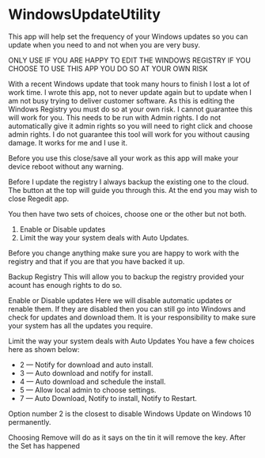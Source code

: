 # WindowsUpdateUtility
This app will help set the frequency of your Windows updates so you can update when you need to and not when you are very busy.

ONLY USE IF YOU ARE HAPPY TO EDIT THE WINDOWS REGISTRY
IF YOU CHOOSE TO USE THIS APP YOU DO SO AT YOUR OWN RISK
 
With a recent Windows update that took many hours to finish I lost a lot of work time. I wrote this app, not to never update again but to update when I am not busy trying to deliver customer software. As this is editing the Windows Registry you must do so at your own risk. I cannot guarantee this will work for you. This needs to be run with Admin rights. I do not automatically give it admin rights so you will need to right click and choose admin rights. I do not guarantee this tool will work for you without causing damage. It works for me and I use it.
 
Before you use this close/save all your work as this app will make your device reboot without any warning. 
 
Before I update the registry I always backup the existing one to the cloud. The button at the top will guide you through this. At the end you may wish to close Regedit app.

You then have two sets of choices, choose one or the other but not both.
1)	Enable or Disable updates
2)	Limit the way your system deals with Auto Updates.  
 
Before you change anything make sure you are happy to work with the registry and that if you are that you have backed it up.
 
Backup Registry
This will allow you to backup the registry provided your acount has enough rights to do so. 
  
Enable or Disable updates
Here we will disable automatic updates or renable them. If they are disabled then you can still go into Windows and check for updates and download them. It is your responsibility to make sure your system has all the updates you require.
 
Limit the way your system deals with Auto Updates
You have a few choices here as shown below:
 
 * 2 — Notify for download and auto install.
 * 3 — Auto download and notify for install.
 * 4 — Auto download and schedule the install.
 * 5 — Allow local admin to choose settings.
 * 7 — Auto Download, Notify to install, Notify to Restart.
 
Option number 2 is the closest to disable Windows Update on Windows 10 permanently. 
 
Choosing Remove will do as it says on the tin it will remove the key. After the Set has happened 
